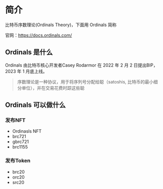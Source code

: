 # 简介

比特币序数理论(Ordinals Theory)，下面用 Ordinals 简称

官网：https://docs.ordinals.com/

## Ordinals 是什么 

Ordinals 由比特币核心开发者Casey Rodarmor 在 2022 年 2 月 2 日提出BIP，2023 年 1 月底上线。

> 序数理论是一种协议，用于将序列号分配给聪（satoshis, 比特币的最小细分单位），并在交易花费时踪这些聪

## Ordinals 可以做什么

### 发布NFT

* Ordinasls NFT
* brc721
* gbrc721
* brc1155

### 发布Token

* brc20
* orc20
* src20
